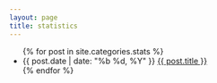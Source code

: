 ```yaml
---
layout: page
title: statistics
---
```

<ul class="post-list">
	{% for post in site.categories.stats %}
	<li>
		<span>{{ post.date | date: "%b %d, %Y" }}</span>
		<a href="{{ post.url | prepend: site.baseurl }}">{{ post.title }}</a>
	</li>
	{% endfor %}
</ul>
